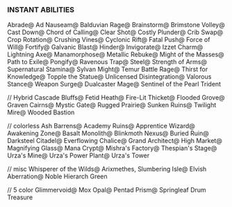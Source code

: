 ### INSTANT ABILITIES
Abrade@
Ad Nauseam@
Balduvian Rage@
Brainstorm@
Brimstone Volley@
Cast Down@
Chord of Calling@
Clear Shot@
Costly Plunder@
Crib Swap@
Crop Rotation@
Crushing Vines@
Cyclonic Rift@
Fatal Push@
Force of Will@
Fortify@
Galvanic Blast@
Hinder@
Invigorate@
Izzet Charm@
Lightning Axe@
Manamorphose@
Metallic Rebuke@
Might of the Masses@
Path to Exile@
Pongify@
Ravenous Trap@
Steel@
Strength of Arms@
Supernatural Stamina@
Sylvan Might@
Temur Battle Rage@
Thirst for Knowledge@
Topple the Statue@
Unlicensed Disintegration@
Valorous Stance@
Weapon Surge@
Dualcaster Mage@
Sentinel of the Pearl Trident


// Hybrid
Cascade Bluffs@
Fetid Heath@
Fire-Lit Thicket@
Flooded Grove@
Graven Cairns@
Mystic Gate@
Rugged Prairie@
Sunken Ruins@
Twilight Mire@
Wooded Bastion

// colorless
Ash Barrens@
Academy Ruins@
Apprentice Wizard@
Awakening Zone@
Basalt Monolith@
Blinkmoth Nexus@
Buried Ruin@
Darksteel Citadel@
Everflowing Chalice@
Grand Architect@
High Market@
Magnifying Glass@
Mana Crypt@
Mishra's Factory@
Thespian's Stage@
Urza's Mine@
Urza's Power Plant@
Urza's Tower


// misc
Whisperer of the Wilds@
Arixmethes, Slumbering Isle@
Elvish Aberration@
Noble Hierarch Green

// 5 color
Glimmervoid@
Mox Opal@
Pentad Prism@
Springleaf Drum
Treasure
